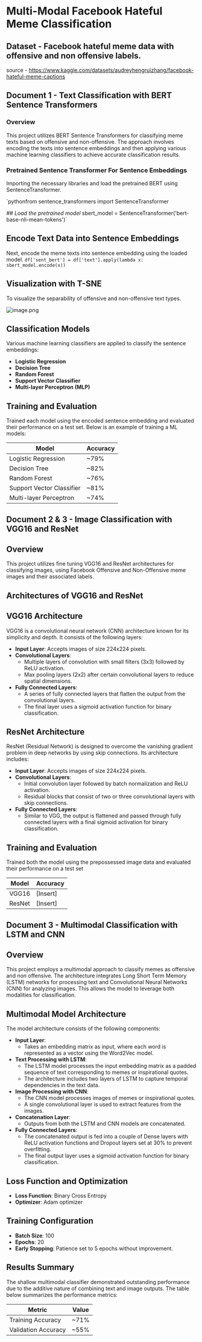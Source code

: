 # Multi-Modal Facebook Hateful Meme Classification

## Dataset - Facebook hateful meme data with offensive and non offensive labels.

source - https://www.kaggle.com/datasets/audreyhengruizhang/facebook-hateful-meme-captions 

## Document 1 - Text Classification with BERT Sentence Transformers

### **Overview**

This project utilizes BERT Sentence Transformers for classifying meme texts based on offensive and non-offensive. The approach involves encoding the texts into sentence embeddings and then applying various machine learning classifiers to achieve accurate classification results.

### **Pretrained Sentence Transformer For Sentence Embeddings**

Importing the necessary libraries and load the pretrained BERT using SentenceTransformer.

`pythonfrom sentence_transformers import SentenceTransformer

*## Load the pretrained model*
sbert_model = SentenceTransformer('bert-base-nli-mean-tokens')`

## **Encode Text Data into Sentence Embeddings**

Next, encode the meme texts into sentence embedding using the loaded model.
`df['sent_bert'] = df['text'].apply(lambda x: sbert_model.encode(x))`

## **Visualization with T-SNE**

To visualize the separability of offensive and non-offensive text types. 

![image.png](https://prod-files-secure.s3.us-west-2.amazonaws.com/47d4eabb-2253-40ae-94cb-d02846dd6d23/35b2f7e7-00ab-497b-9b33-b1c45b3616a3/image.png)

## **Classification Models**

Various machine learning classifiers are applied to classify the sentence embeddings:

- **Logistic Regression**
- **Decision Tree**
- **Random Forest**
- **Support Vector Classifier**
- **Multi-layer Perceptron (MLP)**

## **Training and Evaluation**

Trained each model using the encoded sentence embedding and evaluated their performance on a test set. Below is an example of training a ML models:

| **Model** | **Accuracy** |
| --- | --- |
| Logistic Regression | ~79% |
| Decision Tree | ~82% |
| Random Forest | ~76% |
| Support Vector Classifier | ~81% |
| Multi-layer Perceptron | ~74% |

## **Document 2 & 3 - Image Classification with VGG16 and ResNet**

## **Overview**

This project utilizes fine tuning VGG16 and ResNet architectures for classifying images, using Facebook Offensive and Non-Offensive meme images and their associated labels. 

## **Architectures of VGG16 and ResNet**

## **VGG16 Architecture**

VGG16 is a convolutional neural network (CNN) architecture known for its simplicity and depth. It consists of the following layers:

- **Input Layer**: Accepts images of size 224x224 pixels.
- **Convolutional Layers**:
    - Multiple layers of convolution with small filters (3x3) followed by ReLU activation.
    - Max pooling layers (2x2) after certain convolutional layers to reduce spatial dimensions.
- **Fully Connected Layers**:
    - A series of fully connected layers that flatten the output from the convolutional layers.
    - The final layer uses a sigmoid activation function for binary classification.
    

## **ResNet Architecture**

ResNet (Residual Network) is designed to overcome the vanishing gradient problem in deep networks by using skip connections. Its architecture includes:

- **Input Layer**: Accepts images of size 224x224 pixels.
- **Convolutional Layers**:
    - Initial convolution layer followed by batch normalization and ReLU activation.
    - Residual blocks that consist of two or three convolutional layers with skip connections.
- **Fully Connected Layers**:
    - Similar to VGG, the output is flattened and passed through fully connected layers with a final sigmoid activation for binary classification.

## **Training and Evaluation**

Trained both the model using the prepossessed image data and evaluated their performance on a test set

| **Model** | **Accuracy** |
| --- | --- |
| VGG16 | [Insert] |
| ResNet | [Insert] |

## **Document 3 - Multimodal Classification with LSTM and CNN**

## **Overview**

This project employs a multimodal approach to classify memes as offensive and non offensive. The architecture integrates Long Short Term Memory (LSTM) networks for processing text and Convolutional Neural Networks (CNN) for analyzing images. This allows the model to leverage both modalities for classification.

## **Multimodal Model Architecture**

The model architecture consists of the following components:

- **Input Layer**:
    - Takes an embedding matrix as input, where each word is represented as a vector using the Word2Vec model.
- **Text Processing with LSTM**:
    - The LSTM model processes the input embedding matrix as a padded sequence of text corresponding to memes or inspirational quotes.
    - The architecture includes two layers of LSTM to capture temporal dependencies in the text data.
- **Image Processing with CNN**:
    - The CNN model processes images of memes or inspirational quotes.
    - A single convolutional layer is used to extract features from the images.
- **Concatenation Layer**:
    - Outputs from both the LSTM and CNN models are concatenated.
- **Fully Connected Layers**:
    - The concatenated output is fed into a couple of Dense layers with ReLU activation functions and Dropout layers set at 30% to prevent overfitting.
    - The final output layer uses a sigmoid activation function for binary classification.

## **Loss Function and Optimization**

- **Loss Function**: Binary Cross Entropy
- **Optimizer**: Adam optimizer

## **Training Configuration**

- **Batch Size**: 100
- **Epochs**: 20
- **Early Stopping**: Patience set to 5 epochs without improvement.

## **Results Summary**

The shallow multimodal classifier demonstrated outstanding performance due to the additive nature of combining text and image outputs. The table below summarizes the performance metrics:

| **Metric** | **Value** |
| --- | --- |
| Training Accuracy | ~71% |
| Validation Accuracy | ~55% |
